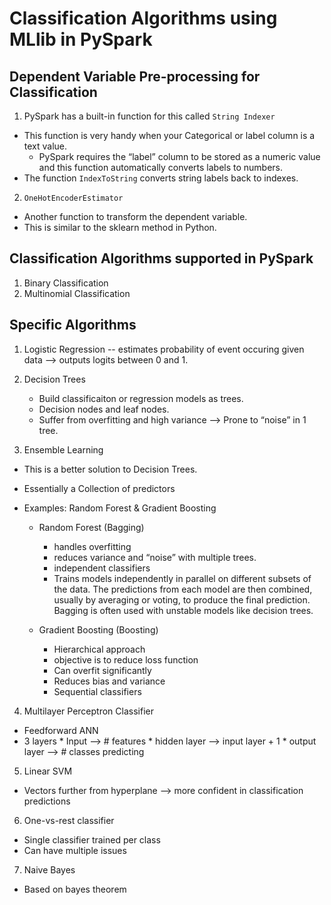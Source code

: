 # Classification Algorithms using MLlib in PySpark


## Dependent Variable Pre-processing for Classification
1. PySpark has a built-in function for this called `String Indexer`
* This function is very handy when your Categorical or label column is a text value. 
  * PySpark requires the “label” column to be stored as a numeric value and this function automatically converts labels to numbers. 
* The function `IndexToString` converts string labels back to indexes. 


2. `OneHotEncoderEstimator`
* Another function to transform the dependent variable. 
* This is similar to the sklearn method in Python. 


## Classification Algorithms supported in PySpark
1. Binary Classification
2. Multinomial Classification

## Specific Algorithms
1. Logistic Regression -- estimates probability of event occuring given data --> outputs logits between 0 and 1.
2. Decision Trees
   * Build classificaiton or regression models as trees. 
   * Decision nodes and leaf nodes. 
   * Suffer from overfitting and high variance --> Prone to “noise” in 1 tree. 

3. Ensemble Learning
  * This is a better solution to Decision Trees.
  * Essentially a Collection of predictors 
  * Examples: Random Forest & Gradient Boosting 

      * Random Forest (Bagging)
          * handles overfitting 
          * reduces variance and “noise” with multiple trees. 
          * independent classifiers 
          * Trains models independently in parallel on different subsets of the data. The predictions from each model are then combined, usually by averaging or voting, to produce the final prediction. Bagging is often used with unstable models like decision trees.

      * Gradient Boosting (Boosting)
          * Hierarchical approach 
          * objective is to reduce loss function 
          * Can overfit significantly
          * Reduces bias and variance 
          * Sequential classifiers
       

4. Multilayer Perceptron Classifier
* Feedforward ANN
* 3 layers
      * Input —> # features
      * hidden layer —> input layer + 1
      * output layer —> # classes predicting



5. Linear SVM
  * Vectors further from hyperplane —> more confident in classification predictions 

6. One-vs-rest classifier
  * Single classifier trained per class 
  * Can have multiple issues 

7. Naive Bayes
  * Based on bayes theorem 


